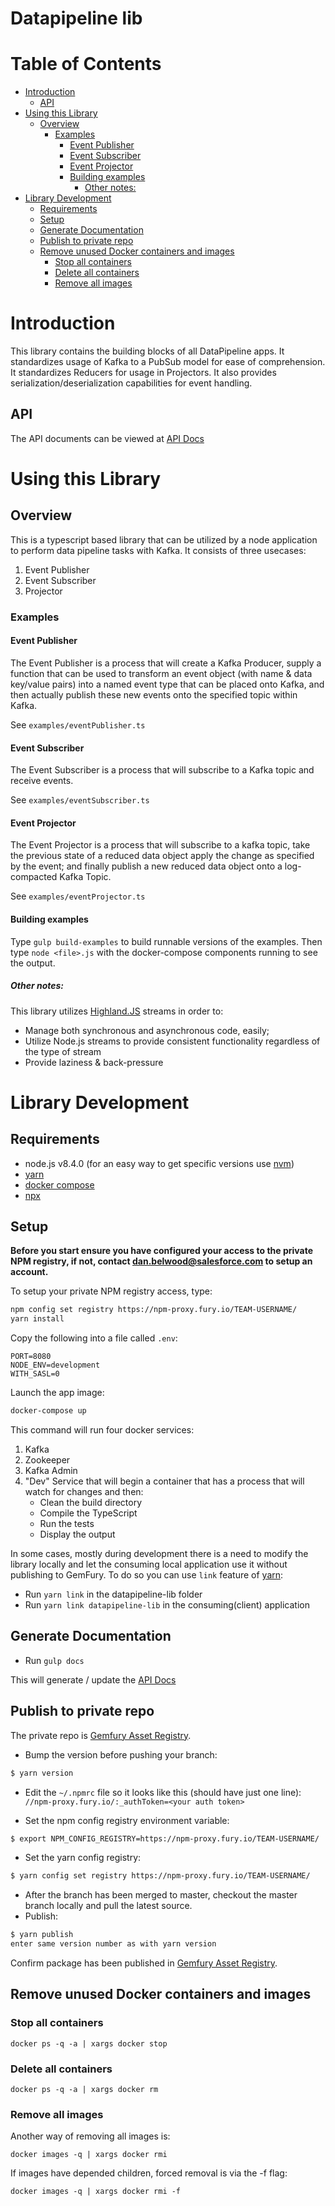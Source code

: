 # Datapipeline lib

Table of Contents
=================

* [Introduction](#introduction)
  * [API](#api)
* [Using this Library](#using-this-library)
  * [Overview](#overview)
    * [Examples](#examples)
      * [Event Publisher](#event-publisher)
      * [Event Subscriber](#event-subscriber)
      * [Event Projector](#event-projector)
      * [Building examples](#building-examples)
        * [Other notes:](#other-notes)
* [Library Development](#library-development)
  * [Requirements](#requirements)
  * [Setup](#setup)
  * [Generate Documentation](#generate-documentation)
  * [Publish to private repo](#publish-to-private-repo)
  * [Remove unused Docker containers and images](#remove-unused-docker-containers-and-images)
    * [Stop all containers](#stop-all-containers)
    * [Delete all containers](#delete-all-containers)
    * [Remove all images](#remove-all-images)

# Introduction
This library contains the building blocks of all DataPipeline apps.  It standardizes usage of Kafka to a PubSub model for ease of comprehension.  It standardizes Reducers for usage in Projectors.  It also provides serialization/deserialization capabilities for event handling.

## API
The API documents can be viewed at [API Docs](/docs/index.html)
# Using this Library

## Overview
This is a typescript based library that can be utilized by a node application to perform data pipeline tasks with Kafka. It consists of three usecases:
1. Event Publisher
2. Event Subscriber
3. Projector

### Examples

#### Event Publisher
The Event Publisher is a process that will create a Kafka Producer, supply a function that can be used to transform an event object (with name & data key/value pairs) into a named event type that can be placed onto Kafka, and then actually publish these new events onto the specified topic within Kafka.

See `examples/eventPublisher.ts`

#### Event Subscriber
The Event Subscriber is a process that will subscribe to a Kafka topic and receive events.

See `examples/eventSubscriber.ts`

#### Event Projector
The Event Projector is a process that will subscribe to a kafka topic, take the previous state of a reduced data object apply the change as specified by the event; and finally publish a new reduced data object onto a log-compacted Kafka Topic.

See `examples/eventProjector.ts`

#### Building examples
Type `gulp build-examples` to build runnable versions of the examples.  Then type `node <file>.js` with the docker-compose components running to see the output.

##### Other notes:
This library utilizes [Highland.JS](http://highlandjs.org/) streams in order to:
* Manage both synchronous and asynchronous code, easily;
* Utilize Node.js streams to provide consistent functionality regardless of the type of stream
* Provide laziness & back-pressure


# Library Development
## Requirements

 - node.js v8.4.0 (for an easy way to get specific versions use [nvm](https://github.com/creationix/nvm))
 - [yarn](https://yarnpkg.com/en/)
 - [docker compose](https://docs.docker.com/compose/install/)
 - [npx](https://www.npmjs.com/package/npx)
 
## Setup
**Before you start ensure you have configured your access to the private NPM registry, if not, contact dan.belwood@salesforce.com to setup an account.**

To setup your private NPM registry access, type:
```bash
npm config set registry https://npm-proxy.fury.io/TEAM-USERNAME/
yarn install
```

Copy the following into a file called `.env`:
```
PORT=8080
NODE_ENV=development
WITH_SASL=0
```

Launch the app image:

```bash
docker-compose up
```

This command will run four docker services:
 1. Kafka
 2. Zookeeper
 3. Kafka Admin
 4. "Dev" Service that will begin a container that has a process that will watch for changes and then:
    - Clean the build directory
    - Compile the TypeScript
    - Run the tests
    - Display the output

In some cases, mostly during development there is a need to modify the library locally and let the consuming local application
use it without publishing to GemFury. To do so you can use `link`
feature of [yarn](https://yarnpkg.com/lang/en/docs/cli/link/):

- Run `yarn link` in the datapipeline-lib folder
- Run `yarn link datapipeline-lib` in the consuming(client) application

## Generate Documentation

- Run `gulp docs`

This will generate / update the [API Docs](/docs/index.html)

## Publish to private repo

The private repo is [Gemfury Asset Registry](https://manage.fury.io).

- Bump the version before pushing your branch:

```bash
$ yarn version 
```

- Edit the `~/.npmrc` file so it looks like this (should have just one line):
`//npm-proxy.fury.io/:_authToken=<your auth token>`

- Set the npm config registry environment variable: 

```bash
$ export NPM_CONFIG_REGISTRY=https://npm-proxy.fury.io/TEAM-USERNAME/
```

- Set the yarn config registry: 

```bash
$ yarn config set registry https://npm-proxy.fury.io/TEAM-USERNAME/
```

- After the branch has been merged to master, checkout the master branch locally and pull the latest source.
- Publish:

```bash
$ yarn publish 
enter same version number as with yarn version
```
Confirm package has been published in [Gemfury Asset Registry](https://manage.fury.io).
    
## Remove unused Docker containers and images

### Stop all containers

`docker ps -q -a | xargs docker stop`

### Delete all containers

`docker ps -q -a | xargs docker rm`

### Remove all images

Another way of removing all images is:

`docker images -q | xargs docker rmi`

If images have depended children, forced removal is via the -f flag:

`docker images -q | xargs docker rmi -f`



